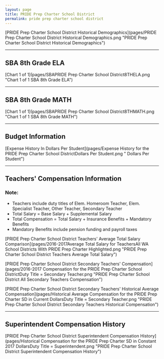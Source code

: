 ```yaml
---
layout: page
title: PRIDE Prep Charter School District
permalink: pride prep charter school district
---
```



[PRIDE Prep Charter School District Historical Demographics](pages/PRIDE Prep Charter School District Historical Demographics.png "PRIDE Prep Charter School District Historical Demographics")

___

## SBA 8th Grade ELA

[Chart 1 of 1](pages/SBAPRIDE Prep Charter School District8THELA.png "Chart 1 of 1 SBA 8th Grade ELA")


___

## SBA 8th Grade MATH

[Chart 1 of 1](pages/SBAPRIDE Prep Charter School District8THMATH.png "Chart 1 of 1 SBA 8th Grade MATH")


___

## Budget Information

[Expense History In Dollars Per Student](pages/Expense History for the PRIDE Prep Charter School DistrictDollars Per Student.png " Dollars Per Student")


___

## Teachers' Compensation Information
### Note:
- Teachers include duty titles of Elem. Homeroom Teacher, Elem. Specialist Teacher, Other Teacher, Secondary Teacher
- Total Salary = Base Salary + Supplemental Salary
- Total Compensation = Total Salary + Insurance Benefits + Mandatory Benefits
- Mandatory Benefits include pension funding and payroll taxes

[PRIDE Prep Charter School District Teachers' Average Total Salary Comparison](pages/2016-2017Average Total Salary for TeachersAll WA School Districts With PRIDE Prep Charter Highlighted.png "PRIDE Prep Charter School District Teachers Average Total Salary")

[PRIDE Prep Charter School District Secondary Teachers' Compensation](pages/2016-2017 Compensation for the PRIDE Prep Charter School DistrictDuty Title = Secondary Teacher.png "PRIDE Prep Charter School District All Secondary Teachers Compensation")

[PRIDE Prep Charter School District Secondary Teachers' Historical Average Compensation](pages/Historical Average Compensation for the PRIDE Prep Charter SD in Current DollarsDuty Title = Secondary Teacher.png "PRIDE Prep Charter School District Secondary Teachers Historical Compensation")


___

## Superintendent Compensation History

[PRIDE Prep Charter School District Superintendent Compensation History](pages/Historical Compensation for the PRIDE Prep Charter SD in Constant 2017 DollarsDuty Title = Superintendent.png "PRIDE Prep Charter School District Superintendent Compensation History")

